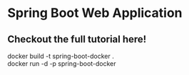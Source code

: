 # Spring Boot Web Application


## Checkout the full tutorial here!
docker build -t spring-boot-docker .
<br />
docker run -d -p spring-boot-docker